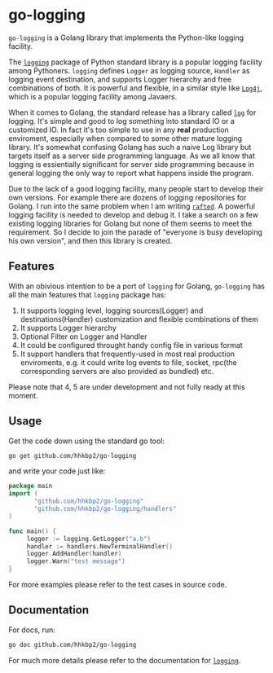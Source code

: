 go-logging
==========

```go-logging``` is a Golang library that implements the Python-like logging facility. 

The [```logging```][python-logging-page] package of Python standard library is a popular logging facility among Pythoners. ```logging``` defines ```Logger``` as logging source, ```Handler``` as logging event destination, and supports Logger hierarchy and free combinations of both.  It is powerful and flexible,  in a similar style like [```Log4j```][log4j-page], which is a popular logging facility among Javaers.

When it comes to Golang, the standard release has a library called [```log```][golang-log-page] for logging. It's simple and good to log something into standard IO or a customized IO. In fact it's too simple to use in any **real** production enviroment, especially when compared to some other mature logging library. It's somewhat confusing Golang has such a naive Log library but targets itself as a server side programming language. As we all know that logging is essientially significant for server side programming because in general logging the only way to report what happens inside the program.

Due to the lack of a good logging facility, many people start to develop their own versions. For example there are dozens of logging repositories for Golang. I run into the same problem when I am writing [```rafted```][rafted-github]. A powerful logging facility is needed to develop and debug it. I take a search on a few existing logging libraries for Golang but none of them seems to meet the requirement. So I decide to join the parade of "everyone is busy developing his own version", and then this library is created.

## Features

With an obivious intention to be a port of ```logging``` for Golang, ```go-logging``` has all the main features that ```logging``` package has:

1. It supports logging level, logging sources(Logger) and destinations(Handler) customization and flexible combinations of them
2. It supports Logger hierarchy
3. Optional Filter on Logger and Handler
4. It could be configured throught handy config file in various format
5. It support handlers that frequently-used in most real production enviroments, e.g. it could write log events to file, socket, rpc(the corresponding servers are also provided as bundled) etc.

Please note that 4, 5 are under development and not fully ready at this moment.

## Usage

Get the code down using the standard go tool:

```bash
go get github.com/hhkbp2/go-logging
```

and write your code just like:

```go
package main
import (
       "github.com/hhkbp2/go-logging"
       "github.com/hhkbp2/go-logging/handlers"
)

func main() {
     logger := logging.GetLogger("a.b")
     handler := handlers.NewTerminalHandler()
     logger.AddHandler(handler)     
     logger.Warn("test message")
}
```

For more examples please refer to the test cases in source code.

## Documentation

For docs, run:

```bash
go doc github.com/hhkbp2/go-logging
```

For much more details please refer to the documentation for [```logging```][python-logging-page].

[python-logging-page]: https://docs.python.org/2/library/logging.html

[log4j-page]: http://logging.apache.org/log4j/

[golang-log-page]: http://golang.org/pkg/log/

[rafted-github]: http://github.com/hhkbp2/rafted


